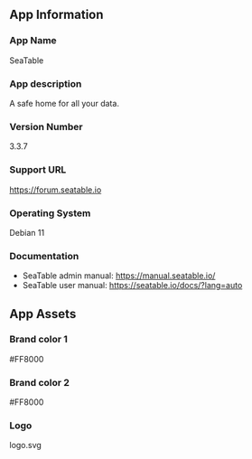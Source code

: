 ## App Information

### App Name

SeaTable

### App description

A safe home for all your data.

### Version Number

3.3.7

### Support URL

https://forum.seatable.io

### Operating System

Debian 11

### Documentation

- SeaTable admin manual: https://manual.seatable.io/
- SeaTable user manual: https://seatable.io/docs/?lang=auto

## App Assets

### Brand color 1

#FF8000

### Brand color 2

#FF8000

### Logo

logo.svg
